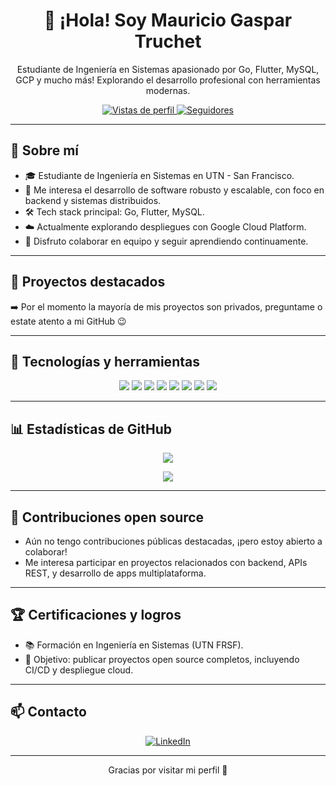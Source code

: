 <h1 align="center">👋 ¡Hola! Soy Mauricio Gaspar Truchet</h1>

<p align="center">
  Estudiante de Ingeniería en Sistemas apasionado por Go, Flutter, MySQL, GCP y mucho más!  
  Explorando el desarrollo profesional con herramientas modernas.
</p>

<p align="center">
  <a href="https://komarev.com/ghpvc/?username=mtruchet&color=brightgreen" target="_blank">
    <img src="https://komarev.com/ghpvc/?username=mtruchet&color=brightgreen" alt="Vistas de perfil" />
  </a>
  <a href="https://github.com/mtruchet?tab=followers">
    <img src="https://img.shields.io/github/followers/mtruchet?label=Seguidores&style=social" alt="Seguidores" />
  </a>
</p>

---

## 🚀 Sobre mí

- 🎓 Estudiante de Ingeniería en Sistemas en UTN - San Francisco.  
- 🧠 Me interesa el desarrollo de software robusto y escalable, con foco en backend y sistemas distribuidos.  
- 🛠️ Tech stack principal: Go, Flutter, MySQL.  
- ☁️ Actualmente explorando despliegues con Google Cloud Platform.  
- 👥 Disfruto colaborar en equipo y seguir aprendiendo continuamente.  

---

## 🌟 Proyectos destacados

➡️ Por el momento la mayoría de mis proyectos son privados, preguntame o estate atento a mi GitHub 😉

---

## 🧰 Tecnologías y herramientas

<p align="center">
  <img src="https://img.shields.io/badge/-Go-00ADD8?style=for-the-badge&logo=go&logoColor=white" />
  <img src="https://img.shields.io/badge/-Flutter-02569B?style=for-the-badge&logo=flutter&logoColor=white" />
  <img src="https://img.shields.io/badge/-MySQL-4479A1?style=for-the-badge&logo=mysql&logoColor=white" />
  <img src="https://img.shields.io/badge/-GCP-4285F4?style=for-the-badge&logo=google-cloud&logoColor=white" />
  <img src="https://img.shields.io/badge/-Firebase-FFCA28?style=for-the-badge&logo=firebase&logoColor=black" />
  <img src="https://img.shields.io/badge/-Docker-2496ED?style=for-the-badge&logo=docker&logoColor=white" />
  <img src="https://img.shields.io/badge/-VS%20Code-007ACC?style=for-the-badge&logo=visual-studio-code&logoColor=white" />
  <img src="https://img.shields.io/badge/-Git-F05032?style=for-the-badge&logo=git&logoColor=white" />
</p>

---

## 📊 Estadísticas de GitHub

<p align="center">
  <a href="https://git.io/streak-stats">
    <img src="https://github-readme-streak-stats.herokuapp.com?user=mtruchet&hide_border=true" />
  </a>
</p>

<p align="center">
  <a href="https://github.com/anuraghazra/github-readme-stats">
    <img src="https://github-readme-stats.vercel.app/api/top-langs/?username=mtruchet&layout=compact&hide_border=true" />
  </a>
</p>

---

## 🤝 Contribuciones open source

- Aún no tengo contribuciones públicas destacadas, ¡pero estoy abierto a colaborar!
- Me interesa participar en proyectos relacionados con backend, APIs REST, y desarrollo de apps multiplataforma.

---

## 🏆 Certificaciones y logros

- 📚 Formación en Ingeniería en Sistemas (UTN FRSF).
- 🥇 Objetivo: publicar proyectos open source completos, incluyendo CI/CD y despliegue cloud.

---

## 📫 Contacto

<p align="center">
  <a href="https://linkedin.com/in/mauricio-truchet-385a86198" target="_blank">
    <img src="https://img.shields.io/badge/-LinkedIn-blue?style=for-the-badge&logo=linkedin&logoColor=white" alt="LinkedIn" />
  </a>
</p>

---

<p align="center">Gracias por visitar mi perfil 🙌</p>
